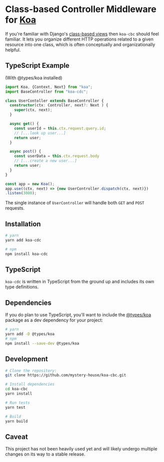 # Class-based Controller Middleware for [Koa](https://koajs.com)

If you're familiar with Django's [class-based views](https://docs.djangoproject.com/en/4.1/topics/class-based-views/) then `koa-cbc` should feel familiar. It lets you organize different HTTP operations related to a given resource into one class, which is often conceptually and organizationally helpful.

## TypeScript Example

(With @types/koa installed)

```TypeScript
import Koa, {Context, Next} from "koa";
import BaseController from "koa-cdc";

class UserContoller extends BaseController {
  constructor(ctx: Controller, next?: Next ) {
    super(ctx, next);
  }

  async get() {
    const userId = this.ctx.request.query.id;
    // [...look up user...]
    return user;
  }

  async post() {
    const userData = this.ctx.request.body
    // [...create a new user...]
    return user;
  }
}

const app = new Koa();
app.use((ctx, next) => {new UserController.dispatch(ctx, next)})
.listen(3000);
```

The single instance of `UserController` will handle both `GET` and `POST` requests.

## Installation

```Bash
# yarn
yarn add koa-cdc

# npm
npm install koa-cdc
```

## TypeScript

`koa-cdc` is written in TypeScript from the ground up and includes its own type definitions.

## Dependencies

If you do plan to use TypeScript, you'll want to include the [@types/koa](https://www.npmjs.com/package/@types/koa) package as a dev dependency for your project:

```Bash
# yarn
yarn add -D @types/koa
# npm
npm install --save-dev @types/koa
```

## Development

```bash
# Clone the repository:
git clone https://github.com/mystery-house/koa-cbc.git

# Install dependencies
cd koa-cbc
yarn install

# Run tests
yarn test

# Build
yarn build
```

## Caveat

This project has not been heavily used yet and will likely undergo multiple changes on its way to a stable release.

